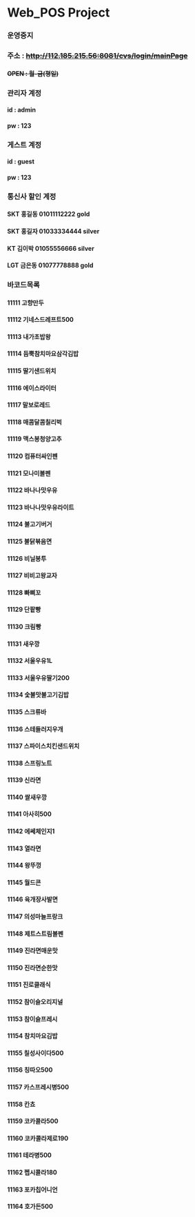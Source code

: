 <h1>Web_POS Project</h1>

<h3>운영중지</h3>
<h3> 주소 : <strike><a href="http://112.185.215.56:8081/cvs/login/mainPage" > http://112.185.215.56:8081/cvs/login/mainPage</a></strike></h3>
<h4><strike>OPEN : 월-금(평일)</strike></h4>
<h3>관리자 계정</h3>
  <h4>id : admin</h4>
  <h4>pw : 123</h4>
           
<h3>게스트 계정</h3>
  <h4>id : guest</h4>
  <h4>pw : 123</h4>

<h3>통신사 할인 계정</h3>
<h4>SKT	홍길동	01011112222	gold</h4>
<h4>SKT	홍길자	01033334444	silver</h4>
<h4>KT	김이박	01055556666	silver</h4>
<h4>LGT	금은동	01077778888	gold</h4>

<h3>바코드목록</h3>
<h4>11111	고향만두</h4>
<h4>11112	기네스드레프트500</h4>
<h4>11113	내가초밥왕</h4>
<h4>11114	듬뿍참치마요삼각김밥</h4>
<h4>11115	딸기샌드위치</h4>
<h4>11116	에이스라이터</h4>
<h4>11117	말보로레드</h4>
<h4>11118	매콤달콤칠리벅</h4>
<h4>11119	맥스봉청양고추</h4>
<h4>11120	컴퓨터싸인펜</h4>
<h4>11121	모나미볼펜</h4>
<h4>11122	바나나맛우유</h4>
<h4>11123	바나나맛우유라이트</h4>
<h4>11124	불고기버거</h4>
<h4>11125	불닭볶음면</h4>
<h4>11126	비닐봉투</h4>
<h4>11127	비비고왕교자</h4>
<h4>11128	빠삐꼬</h4>
<h4>11129	단팥빵</h4>
<h4>11130	크림빵</h4>
<h4>11131	새우깡</h4>
<h4>11132	서울우유1L</h4>
<h4>11133	서울우유딸기200</h4>
<h4>11134	숯불맛불고기김밥</h4>
<h4>11135	스크류바</h4>
<h4>11136	스테들러지우개</h4>
<h4>11137	스파이스치킨샌드위치</h4>
<h4>11138	스프링노트</h4>
<h4>11139	신라면</h4>
<h4>11140	쌀새우깡</h4>
<h4>11141	아사히500</h4>
<h4>11142	에쎄체인지1</h4>
<h4>11143	열라면</h4>
<h4>11144	왕뚜껑</h4>
<h4>11145	월드콘</h4>
<h4>11146	육개장사발면</h4>
<h4>11147	의성마늘프랑크</h4>
<h4>11148	제트스트림볼펜</h4>
<h4>11149	진라면매운맛</h4>
<h4>11150	진라면순한맛</h4>
<h4>11151	진로클래식</h4>
<h4>11152	참이슬오리지널</h4>
<h4>11153	참이슬프레시</h4>
<h4>11154	참치마요김밥</h4>
<h4>11155	칠성사이다500</h4>
<h4>11156	칭따오500</h4>
<h4>11157	카스프레시병500</h4>
<h4>11158	칸쵸</h4>
<h4>11159	코카콜라500</h4>
<h4>11160	코카콜라제로190</h4>
<h4>11161	테라병500</h4>
<h4>11162	펩시콜라180</h4>
<h4>11163	포카칩어니언</h4>
<h4>11164	호가든500</h4>
